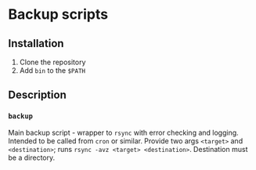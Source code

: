 # Backup scripts

## Installation

1. Clone the repository
2. Add `bin` to the `$PATH`

## Description

### `backup`

Main backup script - wrapper to `rsync` with error checking and logging.
Intended to be called from `cron` or similar.
Provide  two args `<target>` and `<destination>`; runs `rsync -avz <target> <destination>`.
Destination must be a directory.
